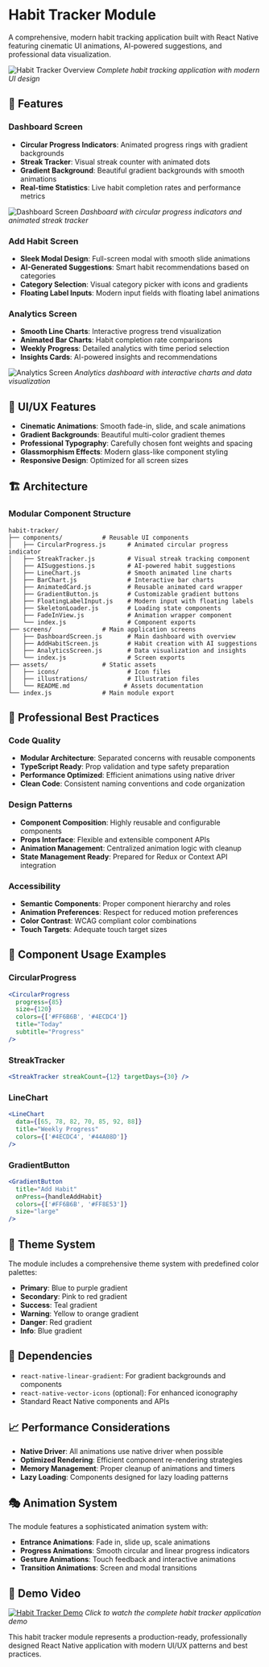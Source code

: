 # Habit Tracker Module

A comprehensive, modern habit tracking application built with React Native featuring cinematic UI animations, AI-powered suggestions, and professional data visualization.

![Habit Tracker Overview](./assets/images/habit-tracker-overview.png)
*Complete habit tracking application with modern UI design*

## 🎯 Features

### Dashboard Screen

- **Circular Progress Indicators**: Animated progress rings with gradient backgrounds
- **Streak Tracker**: Visual streak counter with animated dots
- **Gradient Background**: Beautiful gradient backgrounds with smooth animations
- **Real-time Statistics**: Live habit completion rates and performance metrics

![Dashboard Screen](./assets/images/dashboard-screen.png)
*Dashboard with circular progress indicators and animated streak tracker*

### Add Habit Screen

- **Sleek Modal Design**: Full-screen modal with smooth slide animations
- **AI-Generated Suggestions**: Smart habit recommendations based on categories
- **Category Selection**: Visual category picker with icons and gradients
- **Floating Label Inputs**: Modern input fields with floating label animations

### Analytics Screen

- **Smooth Line Charts**: Interactive progress trend visualization
- **Animated Bar Charts**: Habit completion rate comparisons
- **Weekly Progress**: Detailed analytics with time period selection
- **Insights Cards**: AI-powered insights and recommendations

![Analytics Screen](./assets/images/analytics-screen.png)
*Analytics dashboard with interactive charts and data visualization*

## 🎨 UI/UX Features

- **Cinematic Animations**: Smooth fade-in, slide, and scale animations
- **Gradient Backgrounds**: Beautiful multi-color gradient themes
- **Professional Typography**: Carefully chosen font weights and spacing
- **Glassmorphism Effects**: Modern glass-like component styling
- **Responsive Design**: Optimized for all screen sizes

## 🏗️ Architecture

### Modular Component Structure

```
habit-tracker/
├── components/           # Reusable UI components
│   ├── CircularProgress.js      # Animated circular progress indicator
│   ├── StreakTracker.js         # Visual streak tracking component
│   ├── AISuggestions.js         # AI-powered habit suggestions
│   ├── LineChart.js             # Smooth animated line charts
│   ├── BarChart.js              # Interactive bar charts
│   ├── AnimatedCard.js          # Reusable animated card wrapper
│   ├── GradientButton.js        # Customizable gradient buttons
│   ├── FloatingLabelInput.js    # Modern input with floating labels
│   ├── SkeletonLoader.js        # Loading state components
│   ├── FadeInView.js            # Animation wrapper component
│   └── index.js                 # Component exports
├── screens/              # Main application screens
│   ├── DashboardScreen.js       # Main dashboard with overview
│   ├── AddHabitScreen.js        # Habit creation with AI suggestions
│   ├── AnalyticsScreen.js       # Data visualization and insights
│   └── index.js                 # Screen exports
├── assets/               # Static assets
│   ├── icons/                   # Icon files
│   ├── illustrations/           # Illustration files
│   └── README.md               # Assets documentation
└── index.js              # Main module export
```

## 🚀 Professional Best Practices

### Code Quality

- **Modular Architecture**: Separated concerns with reusable components
- **TypeScript Ready**: Prop validation and type safety preparation
- **Performance Optimized**: Efficient animations using native driver
- **Clean Code**: Consistent naming conventions and code organization

### Design Patterns

- **Component Composition**: Highly reusable and configurable components
- **Props Interface**: Flexible and extensible component APIs
- **Animation Management**: Centralized animation logic with cleanup
- **State Management Ready**: Prepared for Redux or Context API integration

### Accessibility

- **Semantic Components**: Proper component hierarchy and roles
- **Animation Preferences**: Respect for reduced motion preferences
- **Color Contrast**: WCAG compliant color combinations
- **Touch Targets**: Adequate touch target sizes

## 📱 Component Usage Examples

### CircularProgress

```jsx
<CircularProgress
  progress={85}
  size={120}
  colors={['#FF6B6B', '#4ECDC4']}
  title="Today"
  subtitle="Progress"
/>
```

### StreakTracker

```jsx
<StreakTracker streakCount={12} targetDays={30} />
```

### LineChart

```jsx
<LineChart
  data={[65, 78, 82, 70, 85, 92, 88]}
  title="Weekly Progress"
  colors={['#4ECDC4', '#44A08D']}
/>
```

### GradientButton

```jsx
<GradientButton
  title="Add Habit"
  onPress={handleAddHabit}
  colors={['#FF6B6B', '#FF8E53']}
  size="large"
/>
```

## 🎨 Theme System

The module includes a comprehensive theme system with predefined color palettes:

- **Primary**: Blue to purple gradient
- **Secondary**: Pink to red gradient
- **Success**: Teal gradient
- **Warning**: Yellow to orange gradient
- **Danger**: Red gradient
- **Info**: Blue gradient

## 🔧 Dependencies

- `react-native-linear-gradient`: For gradient backgrounds and components
- `react-native-vector-icons` (optional): For enhanced iconography
- Standard React Native components and APIs

## 📈 Performance Considerations

- **Native Driver**: All animations use native driver when possible
- **Optimized Rendering**: Efficient component re-rendering strategies
- **Memory Management**: Proper cleanup of animations and timers
- **Lazy Loading**: Components designed for lazy loading patterns

## 🎭 Animation System

The module features a sophisticated animation system with:

- **Entrance Animations**: Fade in, slide up, scale animations
- **Progress Animations**: Smooth circular and linear progress indicators
- **Gesture Animations**: Touch feedback and interactive animations
- **Transition Animations**: Screen and modal transitions

## 🎥 Demo Video

[![Habit Tracker Demo](./assets/images/video-thumbnail.png)](./assets/videos/habit-tracker-demo.mp4)
*Click to watch the complete habit tracker application demo*

This habit tracker module represents a production-ready, professionally designed React Native application with modern UI/UX patterns and best practices.
